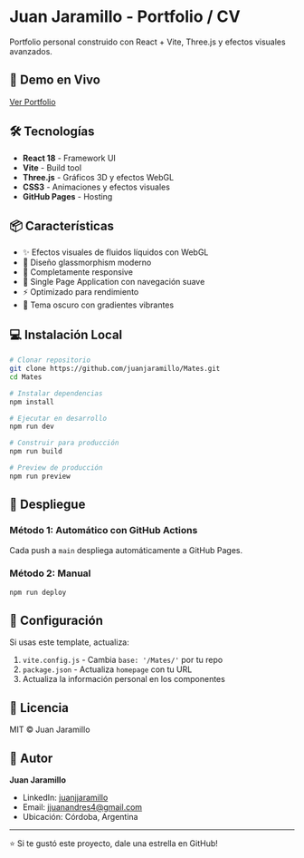 # Juan Jaramillo - Portfolio / CV

Portfolio personal construido con React + Vite, Three.js y efectos visuales avanzados.

## 🚀 Demo en Vivo

[Ver Portfolio](https://juanjaramillo.github.io/Mates)

## 🛠️ Tecnologías

- **React 18** - Framework UI
- **Vite** - Build tool
- **Three.js** - Gráficos 3D y efectos WebGL
- **CSS3** - Animaciones y efectos visuales
- **GitHub Pages** - Hosting

## 📦 Características

- ✨ Efectos visuales de fluidos líquidos con WebGL
- 🎨 Diseño glassmorphism moderno
- 📱 Completamente responsive
- 🎯 Single Page Application con navegación suave
- ⚡ Optimizado para rendimiento
- 🌙 Tema oscuro con gradientes vibrantes

## 💻 Instalación Local

```bash
# Clonar repositorio
git clone https://github.com/juanjaramillo/Mates.git
cd Mates

# Instalar dependencias
npm install

# Ejecutar en desarrollo
npm run dev

# Construir para producción
npm run build

# Preview de producción
npm run preview
```

## 🚀 Despliegue

### Método 1: Automático con GitHub Actions
Cada push a `main` despliega automáticamente a GitHub Pages.

### Método 2: Manual
```bash
npm run deploy
```

## 📝 Configuración

Si usas este template, actualiza:

1. `vite.config.js` - Cambia `base: '/Mates/'` por tu repo
2. `package.json` - Actualiza `homepage` con tu URL
3. Actualiza la información personal en los componentes

## 📄 Licencia

MIT © Juan Jaramillo

## 👤 Autor

**Juan Jaramillo**
- LinkedIn: [juanjjaramillo](https://linkedin.com/in/juanjjaramillo)
- Email: jjuanandres4@gmail.com
- Ubicación: Córdoba, Argentina

---

⭐ Si te gustó este proyecto, dale una estrella en GitHub!
